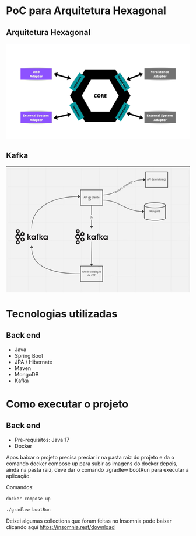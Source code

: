 # PoC para Arquitetura Hexagonal
## Arquitetura Hexagonal
![Arquitetura](https://github.com/josivaldobatista/hexagonal_architecture_PoC/blob/main/img/hexagonal_architecture.png) 
## Kafka
![Arquitetura](https://github.com/josivaldobatista/hexagonal_architecture_PoC/blob/main/img/hexagonal_architecture_kafka.png)

# Tecnologias utilizadas
## Back end
- Java
- Spring Boot
- JPA / Hibernate
- Maven
- MongoDB
- Kafka

# Como executar o projeto
## Back end
- Pré-requisitos: Java 17
- Docker

Apos baixar o projeto precisa preciar ir na pasta raiz do projeto e da o comando docker compose up para subir as imagens do docker
depois, ainda na pasta raiz, deve dar o comando ./gradlew bootRun para executar a aplicação.

Comandos:
```bash
docker compose up
```
```bash
./gradlew bootRun
```

Deixei algumas collections que foram feitas no Insomnia pode baixar clicando aqui https://insomnia.rest/download 


